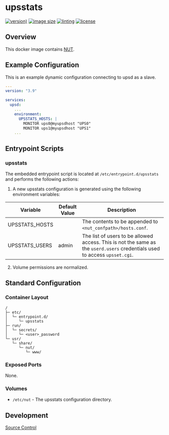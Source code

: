 # upsstats

[![version)](https://img.shields.io/docker/v/crashvb/upsstats/latest)](https://hub.docker.com/repository/docker/crashvb/upsstats)
[![image size](https://img.shields.io/docker/image-size/crashvb/upsstats/latest)](https://hub.docker.com/repository/docker/crashvb/upsstats)
[![linting](https://img.shields.io/badge/linting-hadolint-yellow)](https://github.com/hadolint/hadolint)
[![license](https://img.shields.io/github/license/crashvb/upsstats-docker.svg)](https://github.com/crashvb/upsstats-docker/blob/master/LICENSE.md)

## Overview

This docker image contains [NUT](https://networkupstools.org/).

## Example Configuration
This is an example dynamic configuration connecting to upsd as a slave.

```yaml
---
version: "3.9"

services:
  upsd:
    ...
    environment:
      UPSSTATS_HOSTS: |
        MONITOR ups0@myupsdhost "UPS0"
        MONITOR ups1@myupsdhost "UPS1"
    ...
```

## Entrypoint Scripts

### upsstats

The embedded entrypoint script is located at `/etc/entrypoint.d/upsstats` and performs the following actions:

1. A new upsstats configuration is generated using the following environment variables:

 | Variable | Default Value | Description |
 | -------- | ------------- | ----------- |
 | UPSSTATS\_HOSTS | | The contents to be appended to `<nut_confpath>/hosts.conf`. |
 | UPSSTATS\_USERS | admin | The list of users to be allowed access. This is not the same as the `userd.users` credentials used to access `upsset.cgi`. |

2. Volume permissions are normalized.

## Standard Configuration

### Container Layout

```
/
├─ etc/
│  └─ entrypoint.d/
│     └─ upsstats
├─ run/
│  └─ secrets/
│     └─ <user>_password
└─ usr/
   └─ share/
      └─ nut/
         └─ www/
```

### Exposed Ports

None.

### Volumes

* `/etc/nut` - The upsstats configuration directory.

## Development

[Source Control](https://github.com/crashvb/upsstats-docker)

